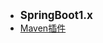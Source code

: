 - <font style="font-weight:bold;font-size:17px;">SpringBoot1.x</font>
- [Maven插件](编程开发/Java后端/常用框架与技术/SpringBoot/SpringBoot1.x/Maven插件)